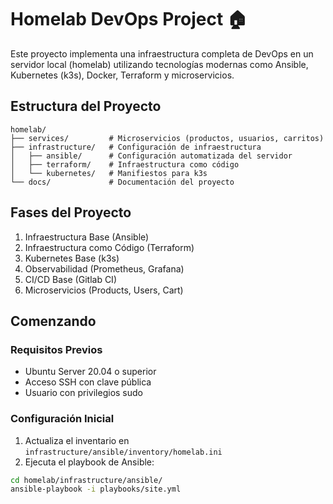 # Homelab DevOps Project 🏠

Este proyecto implementa una infraestructura completa de DevOps en un servidor local (homelab) utilizando tecnologías modernas como Ansible, Kubernetes (k3s), Docker, Terraform y microservicios.

## Estructura del Proyecto
```
homelab/
├── services/         # Microservicios (productos, usuarios, carritos)
├── infrastructure/   # Configuración de infraestructura
│   ├── ansible/      # Configuración automatizada del servidor
│   ├── terraform/    # Infraestructura como código
│   └── kubernetes/   # Manifiestos para k3s
└── docs/             # Documentación del proyecto
```
## Fases del Proyecto

1. Infraestructura Base (Ansible)
2. Infraestructura como Código (Terraform)
3. Kubernetes Base (k3s)
4. Observabilidad (Prometheus, Grafana)
5. CI/CD Base (Gitlab CI)
6. Microservicios (Products, Users, Cart)

## Comenzando

### Requisitos Previos

- Ubuntu Server 20.04 o superior
- Acceso SSH con clave pública
- Usuario con privilegios sudo

### Configuración Inicial

1. Actualiza el inventario en `infrastructure/ansible/inventory/homelab.ini`
2. Ejecuta el playbook de Ansible:

```bash
cd homelab/infrastructure/ansible/
ansible-playbook -i playbooks/site.yml
```
